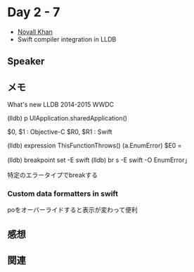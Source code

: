 # Day 2 - 7

* [Novall Khan](https://twitter.com/novallkhan)
* Swift compiler integration in LLDB

## Speaker

## メモ

What's new LLDB 2014-2015 WWDC

(lldb) p UIApplication.sharedApplication()

$0, $1 : Objective-C
$R0, $R1 : Swift

(lldb) expression ThisFunctionThrows()
(a.EnumError) $E0 = 

(lldb) breakpoint set -E swift
(lldb) br s -E swift -O EnumError」

特定のエラータイプでbreakする

### Custom data formatters in swift

poをオーバーライドすると表示が変わって便利


## 感想

## 関連

